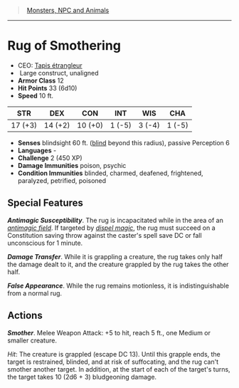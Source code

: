 ﻿---
!MonsterItem
Family: MonsterVO
Type: construct
Size: Large
Alignment: unaligned
ArmorClass: 12
HitPoints: 33 (6d10)
Speed: 10 ft.
Strength: 17 (+3)
Dexterity: 14 (+2)
Constitution: 10 (+0)
Intelligence: ' 1 (-5)'
Wisdom: ' 3 (-4)'
Charisma: ' 1 (-5)'
DamageImmunities: poison, psychic
ConditionImmunities: blinded, charmed, deafened, frightened, paralyzed, petrified, poisoned
Senses: blindsight 60 ft. ([blind](srd_conditions_blinded.md) beyond this radius), passive Perception 6
Languages: '-'
Challenge: 2 (450 XP)
Id: monsters_vo.md#rug-of-smothering
ParentLink: monsters_vo.md#monsters-npc-and-animals
Name: Rug of Smothering
ParentName: Monsters, NPC and Animals
NameLevel: 1
AltName: '[Tapis étrangleur](hd_monsters_tapis_etrangleur.md)'
Attributes:
  Name: Rug of Smothering
  Markdown: >+
    # <!--Name-->Rug of Smothering<!--/Name-->


    - CEO: <!--AltName-->[Tapis étrangleur](hd_monsters_tapis_etrangleur.md)<!--/AltName-->

    -  <!--Size-->Large<!--/Size--> <!--Type-->construct<!--/Type-->, <!--Alignment-->unaligned<!--/Alignment-->

    - **Armor Class** <!--ArmorClass-->12<!--/ArmorClass-->

    - **Hit Points** <!--HitPoints-->33 (6d10)<!--/HitPoints-->

    - **Speed** <!--Speed-->10 ft.<!--/Speed-->


    |STR|DEX|CON|INT|WIS|CHA|

    |---|---|---|---|---|---|

    |<!--Strength-->17 (+3)<!--/Strength-->|<!--Dexterity-->14 (+2)<!--/Dexterity-->|<!--Constitution-->10 (+0)<!--/Constitution-->|<!--Intelligence--> 1 (-5)<!--/Intelligence-->|<!--Wisdom--> 3 (-4)<!--/Wisdom-->|<!--Charisma--> 1 (-5)<!--/Charisma-->|


    - **Senses** <!--Senses-->blindsight 60 ft. ([blind](srd_conditions_blinded.md) beyond this radius), passive Perception 6<!--/Senses-->

    - **Languages** <!--Languages-->-<!--/Languages-->

    - **Challenge** <!--Challenge-->2 (450 XP)<!--/Challenge-->

    - **Damage Immunities** <!--DamageImmunities-->poison, psychic<!--/DamageImmunities-->

    - **Condition Immunities** <!--ConditionImmunities-->blinded, charmed, deafened, frightened, paralyzed, petrified, poisoned<!--/ConditionImmunities-->


    ## Special Features


    **_Antimagic Susceptibility_**. The rug is incapacitated while in the area of an _[antimagic field](srd_spells_antimagic_field.md)_. If targeted by _[dispel magic](srd_spells_dispel_magic.md)_, the rug must succeed on a Constitution saving throw against the caster's spell save DC or fall unconscious for 1 minute.


    **_Damage Transfer_**. While it is grappling a creature, the rug takes only half the damage dealt to it, and the creature grappled by the rug takes the other half.


    **_False Appearance_**. While the rug remains motionless, it is indistinguishable from a normal rug.


    ## Actions


    **_Smother_**. Melee Weapon Attack: +5 to hit, reach 5 ft., one Medium or smaller creature.


    _Hit_: The creature is grappled (escape DC 13). Until this grapple ends, the target is restrained, blinded, and at risk of suffocating, and the rug can't smother another target. In addition, at the start of each of the target's turns, the target takes 10 (2d6 + 3) bludgeoning damage.

  AltName: '[Tapis étrangleur](hd_monsters_tapis_etrangleur.md)'
  Size: Large
  Type: construct
  Alignment: unaligned
  ArmorClass: 12
  HitPoints: 33 (6d10)
  Speed: 10 ft.
  Strength: 17 (+3)
  Dexterity: 14 (+2)
  Constitution: 10 (+0)
  Intelligence: ' 1 (-5)'
  Wisdom: ' 3 (-4)'
  Charisma: ' 1 (-5)'
  Senses: blindsight 60 ft. ([blind](srd_conditions_blinded.md) beyond this radius), passive Perception 6
  Languages: '-'
  Challenge: 2 (450 XP)
  DamageImmunities: poison, psychic
  ConditionImmunities: blinded, charmed, deafened, frightened, paralyzed, petrified, poisoned
AttributesDictionary: >+
  Name: Rug of Smothering

  Markdown: >+

    # <!--Name-->Rug of Smothering<!--/Name-->





    - CEO: <!--AltName-->[Tapis étrangleur](hd_monsters_tapis_etrangleur.md)<!--/AltName-->



    -  <!--Size-->Large<!--/Size--> <!--Type-->construct<!--/Type-->, <!--Alignment-->unaligned<!--/Alignment-->



    - **Armor Class** <!--ArmorClass-->12<!--/ArmorClass-->



    - **Hit Points** <!--HitPoints-->33 (6d10)<!--/HitPoints-->



    - **Speed** <!--Speed-->10 ft.<!--/Speed-->





    |STR|DEX|CON|INT|WIS|CHA|



    |---|---|---|---|---|---|



    |<!--Strength-->17 (+3)<!--/Strength-->|<!--Dexterity-->14 (+2)<!--/Dexterity-->|<!--Constitution-->10 (+0)<!--/Constitution-->|<!--Intelligence--> 1 (-5)<!--/Intelligence-->|<!--Wisdom--> 3 (-4)<!--/Wisdom-->|<!--Charisma--> 1 (-5)<!--/Charisma-->|





    - **Senses** <!--Senses-->blindsight 60 ft. ([blind](srd_conditions_blinded.md) beyond this radius), passive Perception 6<!--/Senses-->



    - **Languages** <!--Languages-->-<!--/Languages-->



    - **Challenge** <!--Challenge-->2 (450 XP)<!--/Challenge-->



    - **Damage Immunities** <!--DamageImmunities-->poison, psychic<!--/DamageImmunities-->



    - **Condition Immunities** <!--ConditionImmunities-->blinded, charmed, deafened, frightened, paralyzed, petrified, poisoned<!--/ConditionImmunities-->





    ## Special Features





    **_Antimagic Susceptibility_**. The rug is incapacitated while in the area of an _[antimagic field](srd_spells_antimagic_field.md)_. If targeted by _[dispel magic](srd_spells_dispel_magic.md)_, the rug must succeed on a Constitution saving throw against the caster's spell save DC or fall unconscious for 1 minute.





    **_Damage Transfer_**. While it is grappling a creature, the rug takes only half the damage dealt to it, and the creature grappled by the rug takes the other half.





    **_False Appearance_**. While the rug remains motionless, it is indistinguishable from a normal rug.





    ## Actions





    **_Smother_**. Melee Weapon Attack: +5 to hit, reach 5 ft., one Medium or smaller creature.





    _Hit_: The creature is grappled (escape DC 13). Until this grapple ends, the target is restrained, blinded, and at risk of suffocating, and the rug can't smother another target. In addition, at the start of each of the target's turns, the target takes 10 (2d6 + 3) bludgeoning damage.



  AltName: '[Tapis étrangleur](hd_monsters_tapis_etrangleur.md)'

  Size: Large

  Type: construct

  Alignment: unaligned

  ArmorClass: 12

  HitPoints: 33 (6d10)

  Speed: 10 ft.

  Strength: 17 (+3)

  Dexterity: 14 (+2)

  Constitution: 10 (+0)

  Intelligence: ' 1 (-5)'

  Wisdom: ' 3 (-4)'

  Charisma: ' 1 (-5)'

  Senses: blindsight 60 ft. ([blind](srd_conditions_blinded.md) beyond this radius), passive Perception 6

  Languages: '-'

  Challenge: 2 (450 XP)

  DamageImmunities: poison, psychic

  ConditionImmunities: blinded, charmed, deafened, frightened, paralyzed, petrified, poisoned

---
> [Monsters, NPC and Animals](srd_monsters.md)

---

# Rug of Smothering

- CEO: [Tapis étrangleur](hd_monsters_tapis_etrangleur.md)
-  Large construct, unaligned
- **Armor Class** 12
- **Hit Points** 33 (6d10)
- **Speed** 10 ft.

|STR|DEX|CON|INT|WIS|CHA|
|---|---|---|---|---|---|
|17 (+3)|14 (+2)|10 (+0)| 1 (-5)| 3 (-4)| 1 (-5)|

- **Senses** blindsight 60 ft. ([blind](srd_conditions_blinded.md) beyond this radius), passive Perception 6
- **Languages** -
- **Challenge** 2 (450 XP)
- **Damage Immunities** poison, psychic
- **Condition Immunities** blinded, charmed, deafened, frightened, paralyzed, petrified, poisoned

## Special Features

**_Antimagic Susceptibility_**. The rug is incapacitated while in the area of an _[antimagic field](srd_spells_antimagic_field.md)_. If targeted by _[dispel magic](srd_spells_dispel_magic.md)_, the rug must succeed on a Constitution saving throw against the caster's spell save DC or fall unconscious for 1 minute.

**_Damage Transfer_**. While it is grappling a creature, the rug takes only half the damage dealt to it, and the creature grappled by the rug takes the other half.

**_False Appearance_**. While the rug remains motionless, it is indistinguishable from a normal rug.

## Actions

**_Smother_**. Melee Weapon Attack: +5 to hit, reach 5 ft., one Medium or smaller creature.

_Hit_: The creature is grappled (escape DC 13). Until this grapple ends, the target is restrained, blinded, and at risk of suffocating, and the rug can't smother another target. In addition, at the start of each of the target's turns, the target takes 10 (2d6 + 3) bludgeoning damage.

